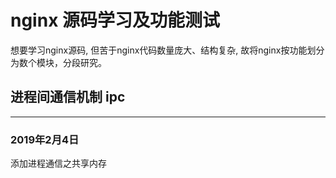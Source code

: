 # nginx 源码学习及功能测试

想要学习nginx源码, 但苦于nginx代码数量庞大、结构复杂, 故将nginx按功能划分为数个模块，分段研究。 

## 进程间通信机制 ipc
---------------------
### 2019年2月4日
添加进程通信之共享内存
